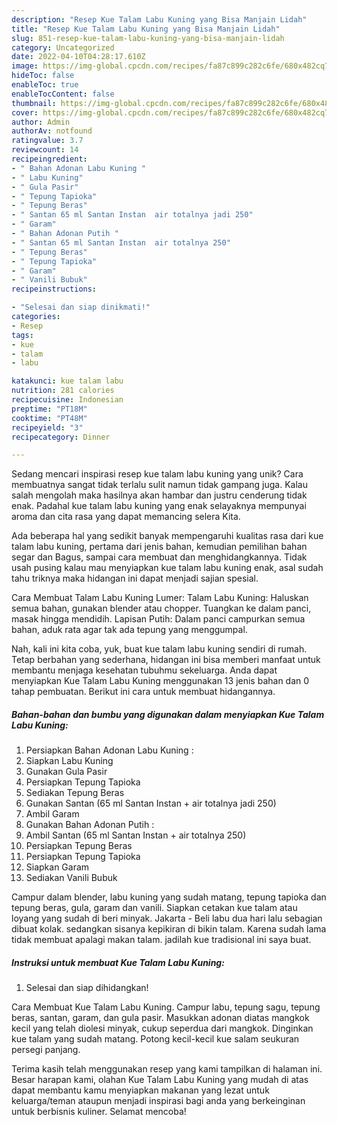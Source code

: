```yaml
---
description: "Resep Kue Talam Labu Kuning yang Bisa Manjain Lidah"
title: "Resep Kue Talam Labu Kuning yang Bisa Manjain Lidah"
slug: 851-resep-kue-talam-labu-kuning-yang-bisa-manjain-lidah
category: Uncategorized
date: 2022-04-10T04:28:17.610Z
image: https://img-global.cpcdn.com/recipes/fa87c899c282c6fe/680x482cq70/kue-talam-labu-kuning-foto-resep-utama.jpg
hideToc: false
enableToc: true
enableTocContent: false
thumbnail: https://img-global.cpcdn.com/recipes/fa87c899c282c6fe/680x482cq70/kue-talam-labu-kuning-foto-resep-utama.jpg
cover: https://img-global.cpcdn.com/recipes/fa87c899c282c6fe/680x482cq70/kue-talam-labu-kuning-foto-resep-utama.jpg
author: Admin
authorAv: notfound
ratingvalue: 3.7
reviewcount: 14
recipeingredient:
- " Bahan Adonan Labu Kuning "
- " Labu Kuning"
- " Gula Pasir"
- " Tepung Tapioka"
- " Tepung Beras"
- " Santan 65 ml Santan Instan  air totalnya jadi 250"
- " Garam"
- " Bahan Adonan Putih "
- " Santan 65 ml Santan Instan  air totalnya 250"
- " Tepung Beras"
- " Tepung Tapioka"
- " Garam"
- " Vanili Bubuk"
recipeinstructions:

- "Selesai dan siap dinikmati!"
categories:
- Resep
tags:
- kue
- talam
- labu

katakunci: kue talam labu 
nutrition: 281 calories
recipecuisine: Indonesian
preptime: "PT18M"
cooktime: "PT48M"
recipeyield: "3"
recipecategory: Dinner

---
```





Sedang mencari inspirasi resep kue talam labu kuning yang unik? Cara membuatnya sangat tidak terlalu sulit namun tidak gampang juga. Kalau salah mengolah maka hasilnya akan hambar dan justru cenderung tidak enak. Padahal kue talam labu kuning yang enak selayaknya mempunyai aroma dan cita rasa yang dapat memancing selera Kita.





Ada beberapa hal yang sedikit banyak mempengaruhi kualitas rasa dari kue talam labu kuning, pertama dari jenis bahan, kemudian pemilihan bahan segar dan Bagus, sampai cara membuat dan menghidangkannya. Tidak usah pusing kalau mau menyiapkan kue talam labu kuning enak,      asal sudah tahu triknya maka hidangan ini dapat menjadi sajian spesial.














Cara Membuat Talam Labu Kuning Lumer: Talam Labu Kuning: Haluskan semua bahan, gunakan blender atau chopper. Tuangkan ke dalam panci, masak hingga mendidih. Lapisan Putih: Dalam panci campurkan semua bahan, aduk rata agar tak ada tepung yang menggumpal.






Nah, kali ini kita coba, yuk, buat kue talam labu kuning sendiri di rumah. Tetap berbahan yang sederhana, hidangan ini bisa memberi manfaat untuk membantu menjaga kesehatan tubuhmu sekeluarga. Anda dapat menyiapkan Kue Talam Labu Kuning menggunakan 13 jenis bahan dan 0 tahap pembuatan. Berikut ini cara untuk membuat hidangannya.

<!--inarticleads1-->

##### Bahan-bahan dan bumbu yang digunakan dalam menyiapkan Kue Talam Labu Kuning:

1. Persiapkan  Bahan Adonan Labu Kuning :
1. Siapkan  Labu Kuning
1. Gunakan  Gula Pasir
1. Persiapkan  Tepung Tapioka
1. Sediakan  Tepung Beras
1. Gunakan  Santan (65 ml Santan Instan + air totalnya jadi 250)
1. Ambil  Garam
1. Gunakan  Bahan Adonan Putih :
1. Ambil  Santan (65 ml Santan Instan + air totalnya 250)
1. Persiapkan  Tepung Beras
1. Persiapkan  Tepung Tapioka
1. Siapkan  Garam
1. Sediakan  Vanili Bubuk


Campur dalam blender, labu kuning yang sudah matang, tepung tapioka dan tepung beras, gula, garam dan vanili. Siapkan cetakan kue talam atau loyang yang sudah di beri minyak. Jakarta - Beli labu dua hari lalu sebagian dibuat kolak. sedangkan sisanya kepikiran di bikin talam. Karena sudah lama tidak membuat apalagi makan talam. jadilah kue tradisional ini saya buat. 

<!--inarticleads2-->

##### Instruksi untuk membuat Kue Talam Labu Kuning:


1. Selesai dan siap dihidangkan!

Cara Membuat Kue Talam Labu Kuning. Campur labu, tepung sagu, tepung beras, santan, garam, dan gula pasir. Masukkan adonan diatas mangkok kecil yang telah diolesi minyak, cukup seperdua dari mangkok. Dinginkan kue talam yang sudah matang. Potong kecil-kecil kue salam seukuran persegi panjang. 

Terima kasih telah menggunakan resep yang kami tampilkan di halaman ini. Besar harapan kami, olahan Kue Talam Labu Kuning yang mudah di atas dapat membantu kamu menyiapkan makanan yang lezat untuk keluarga/teman ataupun menjadi inspirasi bagi anda yang berkeinginan untuk berbisnis kuliner. Selamat mencoba!
